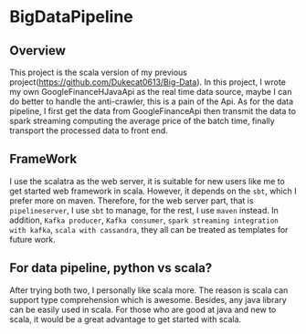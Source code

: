 # BigDataPipeline

## Overview

This project is the scala version of my previous project(https://github.com/Dukecat0613/Big-Data). In this project, I wrote my own GoogleFinanceHJavaApi as the real time data source, maybe I can do better to handle the anti-crawler, this is a pain of the Api. As for the data pipeline, I first get the data from GoogleFinanceApi then transmit the data to spark streaming computing the average price of the batch time, finally transport the processed data to front end. 

## FrameWork

I use the scalatra as the web server, it is suitable for new users like me to get started web framework in scala. However, it depends on the `sbt`, which I prefer more on maven. Therefore, for the web server part, that is `pipelineserver`, I use `sbt` to manage, for the rest, I use `maven` instead. In addition, `Kafka producer`, `Kafka consumer`, `spark streaming integration with kafka`, `scala with cassandra`, they all can be treated as templates for future work.

## For data pipeline, python vs scala?

After trying both two, I personally like scala more. The reason is scala can support type comprehension which is awesome. Besides, any java library can be easily used in scala. For those who are good at java and new to scala, it would be a great advantage to get started with scala.   
